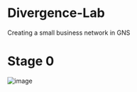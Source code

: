 # Divergence-Lab

Creating a small business network in GNS

# Stage 0

![image](https://github.com/knorful/Divergence-Lab/assets/29739432/6bc3eacf-1f5c-4f4b-9f71-9daf5d99a778)
